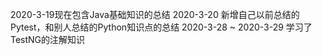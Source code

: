 2020-3-19现在包含Java基础知识的总结
2020-3-20 新增自己以前总结的Pytest，和别人总结的Python知识点的总结
2020-3-28 ~ 2020-3-29 学习了TestNG的注解知识